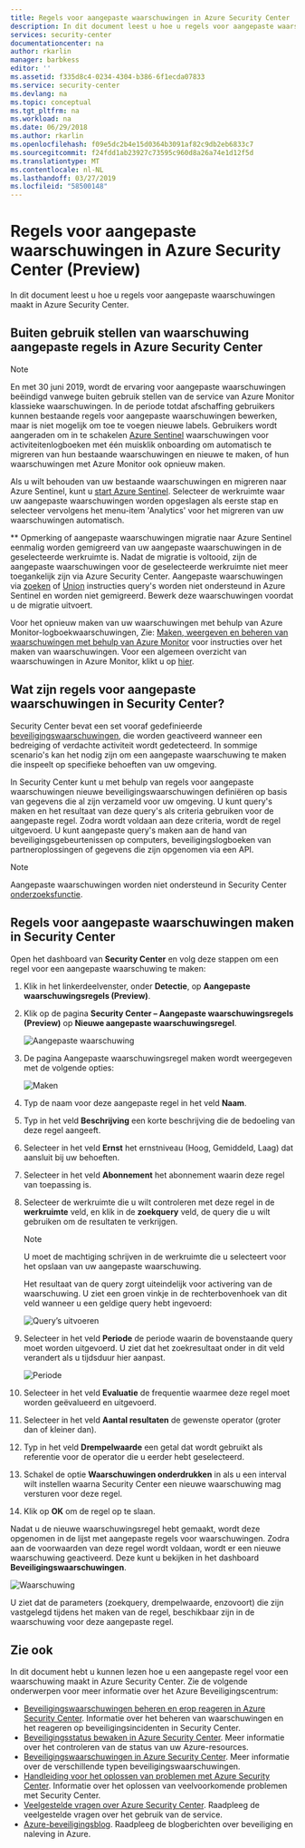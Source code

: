 ```yaml
---
title: Regels voor aangepaste waarschuwingen in Azure Security Center | Microsoft Docs
description: In dit document leest u hoe u regels voor aangepaste waarschuwingen maakt in Azure Security Center.
services: security-center
documentationcenter: na
author: rkarlin
manager: barbkess
editor: ''
ms.assetid: f335d8c4-0234-4304-b386-6f1ecda07833
ms.service: security-center
ms.devlang: na
ms.topic: conceptual
ms.tgt_pltfrm: na
ms.workload: na
ms.date: 06/29/2018
ms.author: rkarlin
ms.openlocfilehash: f09e5dc2b4e15d0364b3091af82c9db2eb6833c7
ms.sourcegitcommit: f24fdd1ab23927c73595c960d8a26a74e1d12f5d
ms.translationtype: MT
ms.contentlocale: nl-NL
ms.lasthandoff: 03/27/2019
ms.locfileid: "58500148"
---
```

# <a name="custom-alert-rules-in-azure-security-center-preview"></a>Regels voor aangepaste waarschuwingen in Azure Security Center (Preview)
In dit document leest u hoe u regels voor aangepaste waarschuwingen maakt in Azure Security Center.

## <a name="retirement-of-custom-alert-rules-in-azure-security-center"></a>Buiten gebruik stellen van waarschuwing aangepaste regels in Azure Security Center

> [!NOTE]
> En met 30 juni 2019, wordt de ervaring voor aangepaste waarschuwingen beëindigd vanwege buiten gebruik stellen van de service van Azure Monitor klassieke waarschuwingen. In de periode totdat afschaffing gebruikers kunnen bestaande regels voor aangepaste waarschuwingen bewerken, maar is niet mogelijk om toe te voegen nieuwe labels.
> Gebruikers wordt aangeraden om in te schakelen [Azure Sentinel](https://azure.microsoft.com/en-us/services/azure-sentinel/) waarschuwingen voor activiteitenlogboeken met één muisklik onboarding om automatisch te migreren van hun bestaande waarschuwingen en nieuwe te maken, of hun waarschuwingen met Azure Monitor ook opnieuw maken.
>                                      
> Als u wilt behouden van uw bestaande waarschuwingen en migreren naar Azure Sentinel, kunt u [start Azure Sentinel](https://portal.azure.com/#create/Microsoft.ASI/preview). Selecteer de werkruimte waar uw aangepaste waarschuwingen worden opgeslagen als eerste stap en selecteer vervolgens het menu-item 'Analytics' voor het migreren van uw waarschuwingen automatisch.
>
> ** Opmerking of aangepaste waarschuwingen migratie naar Azure Sentinel eenmalig worden gemigreerd van uw aangepaste waarschuwingen in de geselecteerde werkruimte is. Nadat de migratie is voltooid, zijn de aangepaste waarschuwingen voor de geselecteerde werkruimte niet meer toegankelijk zijn via Azure Security Center.
> Aangepaste waarschuwingen via [zoeken](https://docs.microsoft.com/en-us/azure/azure-monitor/log-query/search-queries) of [Union](https://docs-analytics-eus.azurewebsites.net/queryLanguage/query_language_unionoperator.html) instructies query's worden niet ondersteund in Azure Sentinel en worden niet gemigreerd. Bewerk deze waarschuwingen voordat u de migratie uitvoert.
>
> Voor het opnieuw maken van uw waarschuwingen met behulp van Azure Monitor-logboekwaarschuwingen, Zie: [Maken, weergeven en beheren van waarschuwingen met behulp van Azure Monitor](https://docs.microsoft.com/en-us/azure/azure-monitor/platform/alerts-log) voor instructies over het maken van waarschuwingen. Voor een algemeen overzicht van waarschuwingen in Azure Monitor, klikt u op [hier](https://docs.microsoft.com/en-us/azure/azure-monitor/platform/alerts-unified-log).

## <a name="what-are-custom-alert-rules-in-security-center"></a>Wat zijn regels voor aangepaste waarschuwingen in Security Center?

Security Center bevat een set vooraf gedefinieerde [beveiligingswaarschuwingen](https://docs.microsoft.com/azure/security-center/security-center-managing-and-responding-alerts), die worden geactiveerd wanneer een bedreiging of verdachte activiteit wordt gedetecteerd. In sommige scenario's kan het nodig zijn om een aangepaste waarschuwing te maken die inspeelt op specifieke behoeften van uw omgeving.

In Security Center kunt u met behulp van regels voor aangepaste waarschuwingen nieuwe beveiligingswaarschuwingen definiëren op basis van gegevens die al zijn verzameld voor uw omgeving. U kunt query's maken en het resultaat van deze query's als criteria gebruiken voor de aangepaste regel. Zodra wordt voldaan aan deze criteria, wordt de regel uitgevoerd. U kunt aangepaste query's maken aan de hand van beveiligingsgebeurtenissen op computers, beveiligingslogboeken van partneroplossingen of gegevens die zijn opgenomen via een API.

> [!NOTE]
> Aangepaste waarschuwingen worden niet ondersteund in Security Center [onderzoeksfunctie](security-center-investigation.md).
>
>

## <a name="how-to-create-a-custom-alert-rule-in-security-center"></a>Regels voor aangepaste waarschuwingen maken in Security Center

Open het dashboard van **Security Center** en volg deze stappen om een regel voor een aangepaste waarschuwing te maken:

1.  Klik in het linkerdeelvenster, onder **Detectie**, op **Aangepaste waarschuwingsregels (Preview)**.
2.  Klik op de pagina **Security Center – Aangepaste waarschuwingsregels (Preview)** op **Nieuwe aangepaste waarschuwingsregel**.

    ![Aangepaste waarschuwing](./media/security-center-custom-alert/security-center-custom-alert-fig1.png)

3.  De pagina Aangepaste waarschuwingsregel maken wordt weergegeven met de volgende opties:

    ![Maken](./media/security-center-custom-alert/security-center-custom-alert-fig2.png)

4.  Typ de naam voor deze aangepaste regel in het veld **Naam**.
5.  Typ in het veld **Beschrijving** een korte beschrijving die de bedoeling van deze regel aangeeft.
6.  Selecteer in het veld **Ernst** het ernstniveau (Hoog, Gemiddeld, Laag) dat aansluit bij uw behoeften.
7.  Selecteer in het veld **Abonnement** het abonnement waarin deze regel van toepassing is.
8.  Selecteer de werkruimte die u wilt controleren met deze regel in de **werkruimte** veld, en klik in de **zoekquery** veld, de query die u wilt gebruiken om de resultaten te verkrijgen.

    > [!NOTE]
    > U moet de machtiging schrijven in de werkruimte die u selecteert voor het opslaan van uw aangepaste waarschuwing.
    >
    >

    Het resultaat van de query zorgt uiteindelijk voor activering van de waarschuwing. U ziet een groen vinkje in de rechterbovenhoek van dit veld wanneer u een geldige query hebt ingevoerd:

    ![Query’s uitvoeren](./media/security-center-custom-alert/security-center-custom-alert-fig3.png)

10. Selecteer in het veld **Periode** de periode waarin de bovenstaande query moet worden uitgevoerd. U ziet dat het zoekresultaat onder in dit veld verandert als u tijdsduur hier aanpast.

    ![Periode](./media/security-center-custom-alert/security-center-custom-alert-fig4.png)

11. Selecteer in het veld **Evaluatie** de frequentie waarmee deze regel moet worden geëvalueerd en uitgevoerd.
12. Selecteer in het veld **Aantal resultaten** de gewenste operator (groter dan of kleiner dan).
13. Typ in het veld **Drempelwaarde** een getal dat wordt gebruikt als referentie voor de operator die u eerder hebt geselecteerd.
14. Schakel de optie **Waarschuwingen onderdrukken** in als u een interval wilt instellen waarna Security Center een nieuwe waarschuwing mag versturen voor deze regel.
15. Klik op **OK** om de regel op te slaan.

Nadat u de nieuwe waarschuwingsregel hebt gemaakt, wordt deze opgenomen in de lijst met aangepaste regels voor waarschuwingen. Zodra aan de voorwaarden van deze regel wordt voldaan, wordt er een nieuwe waarschuwing geactiveerd. Deze kunt u bekijken in het dashboard **Beveiligingswaarschuwingen**.

![Waarschuwing](./media/security-center-custom-alert/security-center-custom-alert-fig5.png)

U ziet dat de parameters (zoekquery, drempelwaarde, enzovoort) die zijn vastgelegd tijdens het maken van de regel, beschikbaar zijn in de waarschuwing voor deze aangepaste regel.

## <a name="see-also"></a>Zie ook
In dit document hebt u kunnen lezen hoe u een aangepaste regel voor een waarschuwing maakt in Azure Security Center. Zie de volgende onderwerpen voor meer informatie over het Azure Beveiligingscentrum:

* [Beveiligingswaarschuwingen beheren en erop reageren in Azure Security Center](https://docs.microsoft.com/azure/security-center/security-center-managing-and-responding-alerts). Informatie over het beheren van waarschuwingen en het reageren op beveiligingsincidenten in Security Center.
* [Beveiligingsstatus bewaken in Azure Security Center](security-center-monitoring.md). Meer informatie over het controleren van de status van uw Azure-resources.
* [Beveiligingswaarschuwingen in Azure Security Center](https://docs.microsoft.com/azure/security-center/security-center-alerts-type). Meer informatie over de verschillende typen beveiligingswaarschuwingen.
* [Handleiding voor het oplossen van problemen met Azure Security Center](https://docs.microsoft.com/azure/security-center/security-center-troubleshooting-guide). Informatie over het oplossen van veelvoorkomende problemen met Security Center.
* [Veelgestelde vragen over Azure Security Center](security-center-faq.md). Raadpleeg de veelgestelde vragen over het gebruik van de service.
* [Azure-beveiligingsblog](https://blogs.msdn.com/b/azuresecurity/). Raadpleeg de blogberichten over beveiliging en naleving in Azure.
